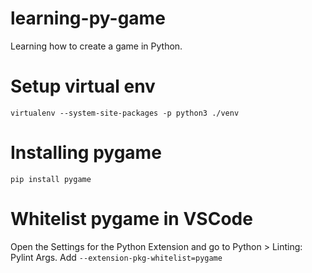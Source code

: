 # learning-py-game
Learning how to create a game in Python.

# Setup virtual env
```virtualenv --system-site-packages -p python3 ./venv```

# Installing pygame
```pip install pygame```

# Whitelist pygame in VSCode
Open the Settings for the Python Extension and go to Python > Linting: Pylint Args.
Add ```--extension-pkg-whitelist=pygame```